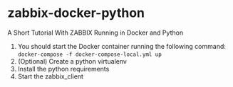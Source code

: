 # zabbix-docker-python
A Short Tutorial With ZABBIX Running in Docker and Python

1. You should start the Docker container running the following command: 
   ```docker-compose -f docker-compose-local.yml up```
2. (Optional) Create a python virtualenv
3. Install the python requirements
4. Start the zabbix_client
